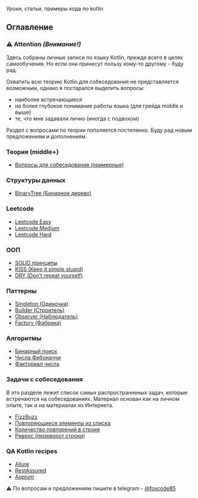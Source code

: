 Уроки, статьи, примеры кода по kotlin

## Оглавление

### ⚠️ Attention _(Внимание!)_

Здесь собраны личные записи по языку Kotlin, прежде всего в целях самообучения. Но 
если они принесут пользу кому-то другому - буду рад.

Охватить всю теорию Kotlin для собеседования не представляется возможным, однако я постарался выделить вопросы: 
- наиболее встречающиеся
- на более глубокое понимание работы языка (для грейда middle и выше)
- те, что мне задавали лично (иногда с подвохом)

Раздел с вопросами по теории пополяется постепенно. Буду рад новым предложениям и дополнениям.

### Теория (middle+)
- [Вопросы для собеседования (примерные)](src/main/kotlin/interview/Questions.md)

### Структуры данных
- [BinaryTree (Бинарное дерево)](src/main/kotlin/structures/BinaryTree.kt)

### Leetcode
- [Leetcode Easy](src/main/kotlin/leetcode/LeetcodeEasy.kt)
- [Leetcode Medium](src/main/kotlin/leetcode/LeetcodeMedium.kt)
- [Leetcode Hard](src/main/kotlin/leetcode/LeetcodeHard.kt)

### ООП
- [SOLID принципы](src/main/kotlin/oop/solid)
- [KISS (Keep it simple stupid)](src/main/kotlin/oop/kiss)
- [DRY (Don't repeat yourself)](src/main/kotlin/oop/dry)

### Паттерны
- [Singleton (Одиночка)](src/main/kotlin/patterns/Singleton.kt)
- [Builder (Строитель)](src/main/kotlin/patterns/Builder.kt)
- [Observer (Наблюдатель)](src/main/kotlin/patterns/Observer.kt)
- [Factory (Фабрика)](src/main/kotlin/patterns/Factory.kt)

### Алгоритмы
- [Бинарный поиск](src/main/kotlin/algorithms/BinarySearch.kt)
- [Числа Фибоначчи](src/main/kotlin/algorithms/Fibonacci.kt)
- [Факториал числа](src/main/kotlin/algorithms/Factorial.kt)

### Задачи с собеседования
В это разделе лежит список самых распространненых задач, которые встречаются на
собеседованиях. Материал основан как на личном опыте, так и на материалах из Интернета. 
- [FizzBuzz](src/main/kotlin/algorithms/FizzBuzz.kt)
- [Повторяющиеся элементы из списка](https://github.com/klesarev/kotlin-learn/tree/master/src/main/kotlin/interview#повторяющиеся-элементы-из-списка)
- [Количество повторений в строке](https://github.com/klesarev/kotlin-learn/tree/master/src/main/kotlin/interview#количество-повторений-в-строке)
- [Реверс (переворот строки)](https://github.com/klesarev/kotlin-learn/tree/master/src/main/kotlin/interview#переворот-строки)

### QA Kotlin recipes
- [Allure](src/main/kotlin/qa/Allure.kt)
- [RestAssured](src/main/kotlin/qa/RestAssured.kt)
- [Appium](src/main/kotlin/qa/appium)

⚠️ По вопросам и предложениям пишите в telegram - [@foxcode85](https://t.me/foxcode85)

